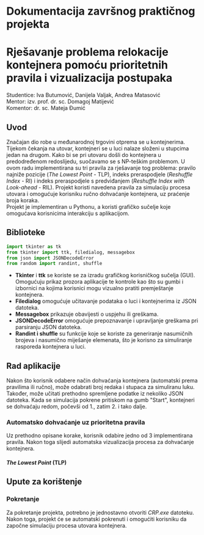 # Dokumentacija završnog praktičnog projekta
# Rješavanje problema relokacije kontejnera pomoću prioritetnih pravila i vizualizacija postupaka
Studentice: Iva Butumović, Danijela Valjak, Andrea Matasović <br/>
Mentor: izv. prof. dr. sc. Domagoj Matijević <br/>
Komentor: dr. sc. Mateja Đumić <br/>

## Uvod
Značajan dio robe u međunarodnoj trgovini otprema se u kontejnerima. Tijekom čekanja na utovar, kontejneri se u luci nalaze složeni u stupcima jedan na drugom. Kako bi se pri utovaru došli do kontejnera u predodređenom redoslijedu, suočavamo se s NP-teškim problemom. U ovom radu implementirana su tri pravila za rješavanje tog problema: pravilo najniže pozicije (*The Lowest Point* - TLP), indeks preraspodjele (*Reshuffle Index* - RI) i indeks preraspodjele s predviđanjem (*Reshuffle Index with Look-ahead* - RIL). Projekt koristi navedena pravila za simulaciju procesa utovara i omogućuje korisniku ručno dohvaćanje kontejnera, uz praćenje broja koraka. <br/>
Projekt je implementiran u Pythonu, a koristi grafičko sučelje koje omogućava korisnicima interakciju s aplikacijom.

## Biblioteke
```python
import tkinter as tk
from tkinter import ttk, filedialog, messagebox
from json import JSONDecodeError
from random import randint, shuffle
```
* **Tkinter** i **ttk** se koriste se za izradu grafičkog korisničkog sučelja (GUI). Omogućuju prikaz prozora aplikacije te kontrole kao što su gumbi i izbornici na kojima korisnici mogu vizualno pratiti premještanje kontejnera.
* **Filedialog** omogućuje učitavanje podataka o luci i kontejnerima iz JSON datoteka.
* **Messagebox** prikazuje obavijesti o uspjehu ili greškama.
* **JSONDecodeError** omogućuje prepoznavanje i upravljanje greškama pri parsiranju JSON datoteka.
* **Randint i shuffle** su funkcije koje se koriste za generiranje nasumičnih brojeva i nasumično miješanje elemenata, što je korisno za simuliranje rasporeda kontejnera u luci.

## Rad aplikacije
Nakon što korisnik odabere način dohvaćanja kontejnera (automatski prema pravilima ili ručno), može odabrati broj redaka i stupaca za simuliranu luku. Također,  može učitati prethodno spremljene podatke iz nekoliko JSON datoteka. Kada se simulacija pokrene pritiskom na gumb "Start", kontejneri se dohvaćaju redom, počevši od 1., zatim 2. i tako dalje.

### Automatsko dohvaćanje uz prioritetna pravila
Uz prethodno opisane korake, korisnik odabire jedno od 3 implementirana pravila. Nakon toga slijedi automatska vizualizacija procesa za dohvaćanje kontejnera.

#### *The Lowest Point* (TLP)

## Upute za korištenje
### Pokretanje
Za pokretanje projekta, potrebno je jednostavno otvoriti *CRP.exe* datoteku. Nakon toga, projekt će se automatski pokrenuti i omogućiti korisniku da započne simulaciju procesa utovara kontejnera.
